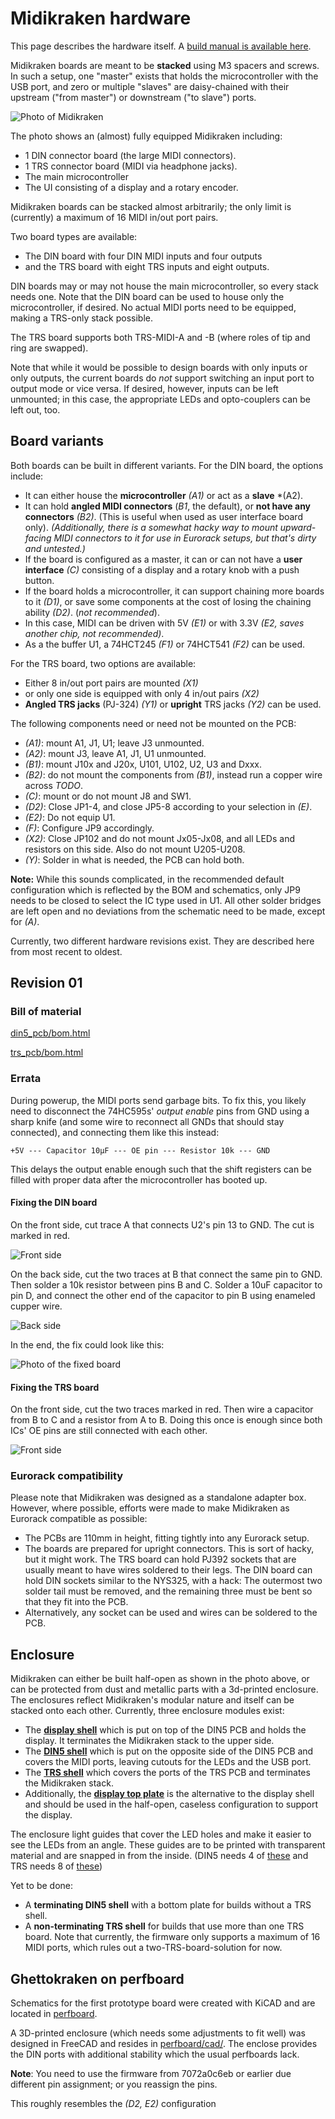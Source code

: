 Midikraken hardware
===================

This page describes the hardware itself. A [build manual is available here](build_guide.md).

Midikraken boards are meant to be **stacked** using M3 spacers and screws.
In such a setup, one "master" exists that holds the microcontroller with
the USB port, and zero or multiple "slaves" are daisy-chained with their
upstream ("from master") or downstream ("to slave") ports.

![Photo of Midikraken](img/midikraken_trs_din_ui.jpg)

The photo shows an (almost) fully equipped Midikraken including:

- 1 DIN connector board (the large MIDI connectors).
- 1 TRS connector board (MIDI via headphone jacks).
- The main microcontroller
- The UI consisting of a display and a rotary encoder.

Midikraken boards can be stacked almost arbitrarily; the only limit is
(currently) a maximum of 16 MIDI in/out port pairs.

Two board types are available:
- The DIN board with four DIN MIDI inputs and four outputs
- and the TRS board with eight TRS inputs and eight outputs.

DIN boards may or may not house the main microcontroller, so every stack needs
one. Note that the DIN board can be used to house only the microcontroller, if
desired. No actual MIDI ports need to be equipped, making a TRS-only stack
possible.

The TRS board supports both TRS-MIDI-A and -B (where roles of tip and ring
are swapped).

Note that while it would be possible to design boards with
only inputs or only outputs, the current boards do *not* support switching
an input port to output mode or vice versa. If desired, however, inputs
can be left unmounted; in this case, the appropriate LEDs and opto-couplers
can be left out, too.

Board variants
--------------

Both boards can be built in different variants. For the DIN board, the options
include:

- It can either house the **microcontroller** *(A1)* or act as a **slave** *(A2).
- It can hold **angled MIDI connectors** (*B1*, the default), or **not have any connectors** *(B2)*.
  (This is useful when used as user interface board only). *(Additionally, there
  is a somewhat hacky way to mount upward-facing MIDI connectors to it for use
  in Eurorack setups, but that's dirty and untested.)*
- If the board is configured as a master, it can or can not have a **user
  interface** *(C)* consisting of a display and a rotary knob with a push button.
- If the board holds a microcontroller, it can support chaining more boards to it *(D1)*,
  or save some components at the cost of losing the chaining ability *(D2)*. (*not
  recommended*).
- In this case, MIDI can be driven with 5V *(E1)* or with 3.3V *(E2, saves another chip, 
  not recommended)*.
- As a the buffer U1, a 74HCT245 *(F1)* or 74HCT541 *(F2)* can be used.

For the TRS board, two options are available:
- Either 8 in/out port pairs are mounted *(X1)*
- or only one side is equipped with only 4 in/out pairs *(X2)*
- **Angled TRS jacks** (PJ-324) *(Y1)* or **upright** TRS jacks *(Y2)* can be used.

The following components need or need not be mounted on the PCB:
- *(A1)*: mount A1, J1, U1; leave J3 unmounted.
- *(A2)*: mount J3, leave A1, J1, U1 unmounted.
- *(B1)*: mount J10x and J20x, U101, U102, U2, U3 and Dxxx.
- *(B2)*: do not mount the components from *(B1)*, instead run a copper wire across *TODO*.
- *(C)*: mount or do not mount J8 and SW1.
- *(D2)*: Close JP1-4, and close JP5-8 according to your selection in *(E)*.
- *(E2)*: Do not equip U1.
- *(F)*: Configure JP9 accordingly.
- *(X2)*: Close JP102 and do not mount Jx05-Jx08, and all LEDs and resistors on this side.
 Also do not mount U205-U208.
- *(Y)*: Solder in what is needed, the PCB can hold both.

**Note:** While this sounds complicated, in the recommended default configuration which is reflected
by the BOM and schematics, only JP9 needs to be closed to select the IC type used in U1. All other
solder bridges are left open and no deviations from the schematic need to be made, except for *(A)*.



Currently, two different hardware revisions exist. They are described here from most recent to
oldest.

Revision 01
-----------

### Bill of material

[din5_pcb/bom.html](https://htmlpreview.github.io/?https://github.com/Windfisch/midikraken/blob/master/hardware/din5_pcb/bom.html)

[trs_pcb/bom.html](https://htmlpreview.github.io/?https://github.com/Windfisch/midikraken/blob/master/hardware/trs_pcb/bom.html)


### Errata

During powerup, the MIDI ports send garbage bits. To fix this,
you likely need to disconnect the 74HC595s' *output enable* pins from GND
using a sharp knife (and some wire to reconnect all GNDs that should stay
connected), and connecting them like this instead:

```
+5V --- Capacitor 10µF --- OE pin --- Resistor 10k --- GND
```

This delays the output enable enough such that the shift registers can
be filled with proper data after the microcontroller has booted up.

#### Fixing the DIN board

On the front side, cut trace A that connects U2's pin 13 to GND. The cut
is marked in red.

![Front side](img/din5_rev01_patch_front.png)

On the back side, cut the two traces at B that connect the same pin to GND.
Then solder a 10k resistor between pins B and C. Solder a 10uF capacitor
to pin D, and connect the other end of the capacitor to pin B using enameled
cupper wire.

![Back side](img/din5_rev01_patch_back.png)

In the end, the fix could look like this:

![Photo of the fixed board](img/din5_rev01_patch_photo.jpg)

#### Fixing the TRS board

On the front side, cut the two traces marked in red. Then wire a capacitor from
B to C and a resistor from A to B. Doing this once is enough since both ICs' OE
pins are still connected with each other.

![Front side](img/trs_rev01_patch_front.png)


### Eurorack compatibility

Please note that Midikraken was designed as a standalone adapter box. However,
where possible, efforts were made to make Midikraken as Eurorack compatible as
possible:

- The PCBs are 110mm in height, fitting tightly into any Eurorack setup.
- The boards are prepared for upright connectors. This is sort of hacky, but it
  might work. The TRS board can hold PJ392 sockets that are usually meant to
  have wires soldered to their legs. The DIN board can hold DIN sockets similar
  to the NYS325, with a hack: The outermost two solder tail must be removed, and
  the remaining three must be bent so that they fit into the PCB.
- Alternatively, any socket can be used and wires can be soldered to the PCB.

Enclosure
---------

Midikraken can either be built half-open as shown in the photo above, or can be
protected from dust and metallic parts with a 3d-printed enclosure.  The
enclosures reflect Midikraken's modular nature and itself can be stacked onto
each other. Currently, three enclosure modules exist:

- The [**display shell**](display_shell.FCStd) which is put on top of the DIN5
  PCB and holds the display.  It terminates the Midikraken stack to the upper
  side.
- The [**DIN5 shell**](din5_shell.FCStd) which is put on the opposite side of
  the DIN5 PCB and covers the MIDI ports, leaving cutouts for the LEDs and the
  USB port.
- The [**TRS shell**](trs_back_shell.FCStd) which covers the ports of the TRS
  PCB and terminates the Midikraken stack.
- Additionally, the [**display top plate**](display_plate.FCStd) is the
  alternative to the display shell and should be used in the half-open,
  caseless configuration to support the display.

The enclosure light guides that cover the LED holes and make it easier to see
the LEDs from an angle. These guides are to be printed with transparent material
and are snapped in from the inside.
(DIN5 needs 4 of [these](din5_lightguide.FCStd) and TRS needs 8 of [these](trs_lightguide.FCStd))

Yet to be done:

- A **terminating DIN5 shell** with a bottom plate for builds without a TRS shell.
- A **non-terminating TRS shell** for builds that use more than one TRS board.
  Note that currently, the firmware only supports a maximum of 16 MIDI ports, which
  rules out a two-TRS-board-solution for now.


Ghettokraken on perfboard
-------------------------

Schematics for the first prototype board were created with KiCAD and are
located in [perfboard](perfboard).

A 3D-printed enclosure (which needs some adjustments to fit well) was
designed in FreeCAD and resides in [perfboard/cad/](perfboard/cad/).
The enclose provides the DIN ports with additional stability which the
usual perfboards lack.

**Note**: You need to use the firmware from 7072a0c6eb or earlier due
different pin assignment; or you reassign the pins.

This roughly resembles the *(D2, E2)* configuration

